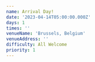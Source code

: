 ```yaml
---
name: Arrival Day!
date: '2023-04-14T05:00:00.000Z'
days: 1
times: ''
venueName: 'Brussels, Belgium'
venueAddress: ''
difficulty: All Welcome
priority: 1
---
```





